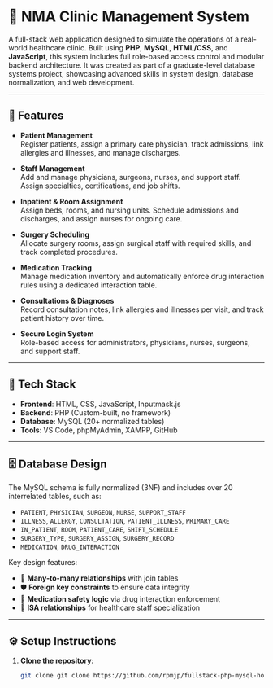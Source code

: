 # 🏥 NMA Clinic Management System

A full-stack web application designed to simulate the operations of a real-world healthcare clinic. Built using **PHP**, **MySQL**, **HTML/CSS**, and **JavaScript**, this system includes full role-based access control and modular backend architecture. It was created as part of a graduate-level database systems project, showcasing advanced skills in system design, database normalization, and web development.

---

## 🚀 Features

- **Patient Management**  
  Register patients, assign a primary care physician, track admissions, link allergies and illnesses, and manage discharges.

- **Staff Management**  
  Add and manage physicians, surgeons, nurses, and support staff. Assign specialties, certifications, and job shifts.

- **Inpatient & Room Assignment**  
  Assign beds, rooms, and nursing units. Schedule admissions and discharges, and assign nurses for ongoing care.

- **Surgery Scheduling**  
  Allocate surgery rooms, assign surgical staff with required skills, and track completed procedures.

- **Medication Tracking**  
  Manage medication inventory and automatically enforce drug interaction rules using a dedicated interaction table.

- **Consultations & Diagnoses**  
  Record consultation notes, link allergies and illnesses per visit, and track patient history over time.

- **Secure Login System**  
  Role-based access for administrators, physicians, nurses, surgeons, and support staff.

---

## 🧰 Tech Stack

- **Frontend**: HTML, CSS, JavaScript, Inputmask.js  
- **Backend**: PHP (Custom-built, no framework)  
- **Database**: MySQL (20+ normalized tables)  
- **Tools**: VS Code, phpMyAdmin, XAMPP, GitHub  

---

## 🗄️ Database Design

The MySQL schema is fully normalized (3NF) and includes over 20 interrelated tables, such as:

- `PATIENT`, `PHYSICIAN`, `SURGEON`, `NURSE`, `SUPPORT_STAFF`
- `ILLNESS`, `ALLERGY`, `CONSULTATION`, `PATIENT_ILLNESS`, `PRIMARY_CARE`
- `IN_PATIENT`, `ROOM`, `PATIENT_CARE`, `SHIFT_SCHEDULE`
- `SURGERY_TYPE`, `SURGERY_ASSIGN`, `SURGERY_RECORD`
- `MEDICATION`, `DRUG_INTERACTION`

Key design features:

- 🔗 **Many-to-many relationships** with join tables  
- 🛡️ **Foreign key constraints** to ensure data integrity  
- 💊 **Medication safety logic** via drug interaction enforcement  
- 🏥 **ISA relationships** for healthcare staff specialization  

---

## ⚙️ Setup Instructions

1. **Clone the repository**:
   ```bash
   git clone git clone https://github.com/rpmjp/fullstack-php-mysql-hospital-management-system.git

